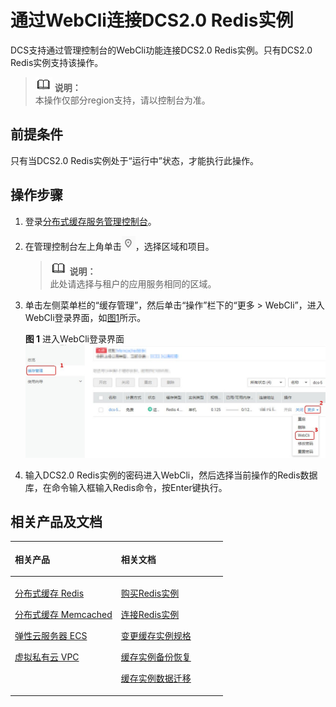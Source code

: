 # 通过WebCli连接DCS2.0 Redis实例<a name="ZH-CN_TOPIC_0144197386"></a>

DCS支持通过管理控制台的WebCli功能连接DCS2.0 Redis实例。只有DCS2.0 Redis实例支持该操作。

>![](public_sys-resources/icon-note.gif) **说明：**   
>本操作仅部分region支持，请以控制台为准。  

## 前提条件<a name="zh-cn_topic_0121496999_section46727122"></a>

只有当DCS2.0 Redis实例处于“运行中”状态，才能执行此操作。

## 操作步骤<a name="zh-cn_topic_0121496999_section321623193712"></a>

1.  登录[分布式缓存服务管理控制台](https://console.huaweicloud.com/dcs)。
2.  在管理控制台左上角单击![](figures/icon-region.png)，选择区域和项目。

    >![](public_sys-resources/icon-note.gif) **说明：**   
    >此处请选择与租户的应用服务相同的区域。  

3.  单击左侧菜单栏的“缓存管理”，然后单击“操作”栏下的“更多 \> WebCli”，进入WebCli登录界面，如[图1](#zh-cn_topic_0121496999_fig653622219616)所示。

    **图 1**  进入WebCli登录界面<a name="zh-cn_topic_0121496999_fig653622219616"></a>  
    ![](figures/进入WebCli登录界面.jpg "进入WebCli登录界面")

4.  输入DCS2.0 Redis实例的密码进入WebCli，然后选择当前操作的Redis数据库，在命令输入框输入Redis命令，按Enter键执行。

## 相关产品及文档<a name="zh-cn_topic_0121496999_section152613113129"></a>

<a name="zh-cn_topic_0121496999_zh-cn_topic_0046844820_table1073594361220"></a>
<table><thead align="left"><tr id="zh-cn_topic_0121496999_zh-cn_topic_0046844820_row197372430123"><th class="cellrowborder" valign="top" width="50%" id="mcps1.1.3.1.1"><p id="zh-cn_topic_0121496999_zh-cn_topic_0046844820_p4737243111216"><a name="zh-cn_topic_0121496999_zh-cn_topic_0046844820_p4737243111216"></a><a name="zh-cn_topic_0121496999_zh-cn_topic_0046844820_p4737243111216"></a>相关产品</p>
</th>
<th class="cellrowborder" valign="top" width="50%" id="mcps1.1.3.1.2"><p id="zh-cn_topic_0121496999_zh-cn_topic_0046844820_p18737144301214"><a name="zh-cn_topic_0121496999_zh-cn_topic_0046844820_p18737144301214"></a><a name="zh-cn_topic_0121496999_zh-cn_topic_0046844820_p18737144301214"></a>相关文档</p>
</th>
</tr>
</thead>
<tbody><tr id="zh-cn_topic_0121496999_zh-cn_topic_0046844820_row17371443131210"><td class="cellrowborder" valign="top" width="50%" headers="mcps1.1.3.1.1 "><p id="zh-cn_topic_0121496999_zh-cn_topic_0046844820_p13372054101419"><a name="zh-cn_topic_0121496999_zh-cn_topic_0046844820_p13372054101419"></a><a name="zh-cn_topic_0121496999_zh-cn_topic_0046844820_p13372054101419"></a><a href="https://www.huaweicloud.com/product/dcs.html?infodocbz" target="_blank" rel="noopener noreferrer">分布式缓存 Redis</a></p>
<p id="zh-cn_topic_0121496999_zh-cn_topic_0046844820_p19548105714519"><a name="zh-cn_topic_0121496999_zh-cn_topic_0046844820_p19548105714519"></a><a name="zh-cn_topic_0121496999_zh-cn_topic_0046844820_p19548105714519"></a><a href="https://www.huaweicloud.com/product/dcsmem.html?infodocbz" target="_blank" rel="noopener noreferrer">分布式缓存 Memcached</a></p>
<p id="zh-cn_topic_0121496999_zh-cn_topic_0046844820_p8862161219564"><a name="zh-cn_topic_0121496999_zh-cn_topic_0046844820_p8862161219564"></a><a name="zh-cn_topic_0121496999_zh-cn_topic_0046844820_p8862161219564"></a><a href="https://www.huaweicloud.com/product/ecs.html?infodocbz" target="_blank" rel="noopener noreferrer">弹性云服务器 ECS</a></p>
<p id="zh-cn_topic_0121496999_zh-cn_topic_0046844820_p841193941416"><a name="zh-cn_topic_0121496999_zh-cn_topic_0046844820_p841193941416"></a><a name="zh-cn_topic_0121496999_zh-cn_topic_0046844820_p841193941416"></a><a href="http://www.huaweicloud.com/product/vpc.html?infodocbz" target="_blank" rel="noopener noreferrer">虚拟私有云 VPC</a></p>
</td>
<td class="cellrowborder" valign="top" width="50%" headers="mcps1.1.3.1.2 "><p id="zh-cn_topic_0121496999_zh-cn_topic_0046844820_p1381695711471"><a name="zh-cn_topic_0121496999_zh-cn_topic_0046844820_p1381695711471"></a><a name="zh-cn_topic_0121496999_zh-cn_topic_0046844820_p1381695711471"></a><a href="https://support.huaweicloud.com/usermanual-dcs/dcs-zh-ug-180315001.html?infodocbz" target="_blank" rel="noopener noreferrer">购买Redis实例</a></p>
<p id="zh-cn_topic_0121496999_zh-cn_topic_0046844820_p682916370595"><a name="zh-cn_topic_0121496999_zh-cn_topic_0046844820_p682916370595"></a><a name="zh-cn_topic_0121496999_zh-cn_topic_0046844820_p682916370595"></a><a href="https://support.huaweicloud.com/usermanual-dcs/zh-cn_topic_0082114847.html?infodocbz" target="_blank" rel="noopener noreferrer">连接Redis实例</a></p>
<p id="zh-cn_topic_0121496999_zh-cn_topic_0046844820_p16726748155912"><a name="zh-cn_topic_0121496999_zh-cn_topic_0046844820_p16726748155912"></a><a name="zh-cn_topic_0121496999_zh-cn_topic_0046844820_p16726748155912"></a><a href="https://support.huaweicloud.com/usermanual-dcs/zh-cn_topic_0061845451.html?infodocbz" target="_blank" rel="noopener noreferrer">变更缓存实例规格</a></p>
<p id="zh-cn_topic_0121496999_zh-cn_topic_0046844820_p12250886517"><a name="zh-cn_topic_0121496999_zh-cn_topic_0046844820_p12250886517"></a><a name="zh-cn_topic_0121496999_zh-cn_topic_0046844820_p12250886517"></a><a href="https://support.huaweicloud.com/usermanual-dcs/zh-cn_topic_0079545637.html?infodocbz" target="_blank" rel="noopener noreferrer">缓存实例备份恢复</a></p>
<p id="zh-cn_topic_0121496999_zh-cn_topic_0046844820_p143616360517"><a name="zh-cn_topic_0121496999_zh-cn_topic_0046844820_p143616360517"></a><a name="zh-cn_topic_0121496999_zh-cn_topic_0046844820_p143616360517"></a><a href="https://support.huaweicloud.com/migration-dcs/zh-cn_topic_0078784423.html?infodocbz" target="_blank" rel="noopener noreferrer">缓存实例数据迁移</a></p>
</td>
</tr>
</tbody>
</table>


